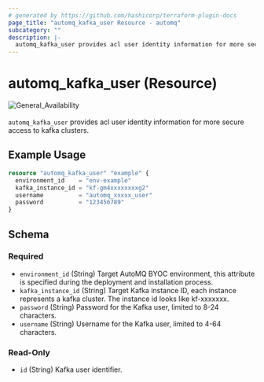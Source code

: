 ```yaml
---
# generated by https://github.com/hashicorp/terraform-plugin-docs
page_title: "automq_kafka_user Resource - automq"
subcategory: ""
description: |-
  automq_kafka_user provides acl user identity information for more secure access to kafka clusters.
---
```


# automq_kafka_user (Resource)

![General_Availability](https://img.shields.io/badge/Lifecycle_Stage-General_Availability(GA)-green?style=flat&logoColor=8A3BE2&labelColor=rgba)<br><br>`automq_kafka_user` provides acl user identity information for more secure access to kafka clusters.

## Example Usage

```terraform
resource "automq_kafka_user" "example" {
  environment_id    = "env-example"
  kafka_instance_id = "kf-gm4xxxxxxxxg2"
  username          = "automq_xxxxx_user"
  password          = "123456789"
}
```

<!-- schema generated by tfplugindocs -->
## Schema

### Required

- `environment_id` (String) Target AutoMQ BYOC environment, this attribute is specified during the deployment and installation process.
- `kafka_instance_id` (String) Target Kafka instance ID, each instance represents a kafka cluster. The instance id looks like kf-xxxxxxx.
- `password` (String) Password for the Kafka user, limited to 8-24 characters.
- `username` (String) Username for the Kafka user, limited to 4-64 characters.

### Read-Only

- `id` (String) Kafka user identifier.
